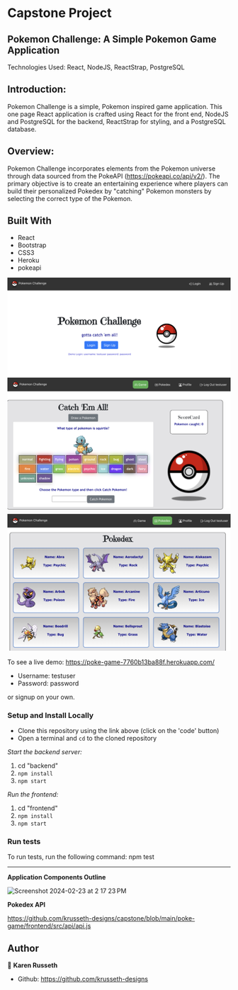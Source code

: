 # Capstone Project 

## Pokemon Challenge: A Simple Pokemon Game Application  ##
Technologies Used: React, NodeJS, ReactStrap, PostgreSQL

## Introduction:
Pokemon Challenge is a simple, Pokemon inspired game application. This one page React application is crafted using React for the front end, NodeJS and PostgreSQL for the backend, ReactStrap for styling, and a PostgreSQL database.

## Overview:
Pokemon Challenge incorporates elements from the Pokemon universe through data sourced from the PokeAPI (https://pokeapi.co/api/v2/). The primary objective is to create an entertaining experience where players can build their personalized Pokedex by "catching" Pokemon monsters by selecting the correct type of the Pokemon. 

## Built With

- React
- Bootstrap
- CSS3
- Heroku
- pokeapi

![capture 1](capture1.png)
![capture 2](capture2.png)
![capture 3](capture3.png)



To see a live demo: https://poke-game-7760b13ba88f.herokuapp.com/
* Username: testuser
* Password: password

or signup on your own. 


### Setup and Install Locally

- Clone this repository using the link above (click on the 'code' button)
- Open a terminal and `cd` to the cloned repository

*Start the backend server:*
1. cd "backend"
2. `npm install`
3. `npm start`

*Run the frontend:*
1. cd "frontend"
2. `npm install`
3. `npm start`

### Run tests
To run tests, run the following command: npm test

------------------------------------------------------------

**Application Components Outline** 


<img width="290" alt="Screenshot 2024-02-23 at 2 17 23 PM" src="https://github.com/krusseth-designs/capstone/assets/66326669/9ca2e996-57f5-4457-af7b-865035be5018">


**Pokedex API**

https://github.com/krusseth-designs/capstone/blob/main/poke-game/frontend/src/api/api.js


## Author

👤  **Karen Russeth** 
- Github: https://github.com/krusseth-designs


